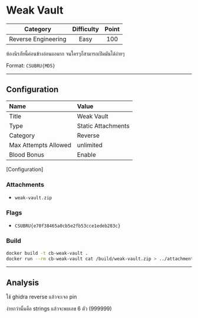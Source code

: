 # Weak Vault

| Category | Difficulty | Point |
| :-: | :-: | :-: |
| Reverse Engineering | Easy | 100 |

ห้องนิรภัยนี้ค่อนข้างอ่อนแอมาก จนใครๆก็สามารถเปิดมันได้ง่ายๆ

Format: `CSUBRU{MD5}`

---

## Configuration

| Name | Value |
| :- | :- |
| Title | Weak Vault |
| Type | Static Attachments |
| Category | Reverse |
| Max Attempts Allowed | unlimited |
| Blood Bonus | Enable |

[Configuration]

### Attachments

- `weak-vault.zip`

### Flags

- `CSUBRU{e70f38465a0cb5e2fb53cce1edeb283c}`

### Build

```sh
docker build -t cb-weak-vault .
docker run --rm cb-weak-vault cat /build/weak-vault.zip > ../attachments/weak-vault.zip
```

---

## Analysis

ใช้ ghidra reverse แล้วจะเจอ pin

ง่ายกว่านั้นคือ strings แล้วจะพบเลข 6 ตัว (999999)
